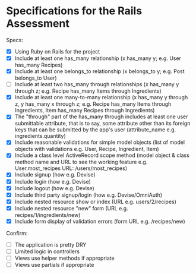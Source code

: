 # Specifications for the Rails Assessment

Specs:
- [x] Using Ruby on Rails for the project
- [x] Include at least one has_many relationship (x has_many y; e.g. User has_many Recipes) <!--- a User has_many Lists ---> 
- [x] Include at least one belongs_to relationship (x belongs_to y; e.g. Post belongs_to User) <!--- a List belongs_to a User ---> 
- [ ] Include at least two has_many through relationships (x has_many y through z; e.g. Recipe has_many Items through Ingredients) <!--- (1) a Recipe has many Items through RecipeItems (2) a Recipe has_many Lists through List_Recipes ---> 
- [x] Include at least one many-to-many relationship (x has_many y through z, y has_many x through z; e.g. Recipe has_many Items through Ingredients, Item has_many Recipes through Ingredients) <!--- a Recipe has many Lists through ListRecipes and a List has many Recipes through ListRecipes ---> 
- [x] The "through" part of the has_many through includes at least one user submittable attribute, that is to say, some attribute other than its foreign keys that can be submitted by the app's user (attribute_name e.g. ingredients.quantity) <!--- a List has many Items through AdditionalItems and the AdditionalItem class has a user submittable attribute of quantity which is submitted via the lists#create action ---> 
- [x] Include reasonable validations for simple model objects (list of model objects with validations e.g. User, Recipe, Ingredient, Item) <!--- and ---> 
- [x] Include a class level ActiveRecord scope method (model object & class method name and URL to see the working feature e.g. User.most_recipes URL: /users/most_recipes) <!--- the url /recipes/most_popular calls Recipe.order(popularity: :desc).first to show the recipe that is a part of the most lists ---> 
- [x] Include signup (how e.g. Devise) <!--- available via URL: /users/new ---> 
- [x] Include login (how e.g. Devise) <!--- available via URL: /login ---> 
- [x] Include logout (how e.g. Devise) <!--- available via link at bottom of all pages when logged in ---> 
- [x] Include third party signup/login (how e.g. Devise/OmniAuth) <!--- users can login with facebook from the login or new user page ---> 
- [x] Include nested resource show or index (URL e.g. users/2/recipes) <!--- lists are nested under users ---> 
- [x] Include nested resource "new" form (URL e.g. recipes/1/ingredients/new) <!--- lists has a new form ---> 
- [x] Include form display of validation errors (form URL e.g. /recipes/new) <!--- lists and recipe display errors ---> 

Confirm:
- [ ] The application is pretty DRY
- [ ] Limited logic in controllers
- [ ] Views use helper methods if appropriate
- [ ] Views use partials if appropriate
